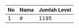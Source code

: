 | No | Nama            | Jumlah Level |
|----|-----------------|--------------|
| 1  | #    |    1195        |
